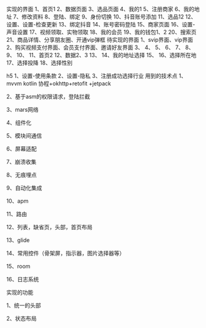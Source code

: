 实现的界面
1、首页1
2、数据页面
3、选品页面
4、我的1
5、注册商家
6、我的地址
7、修改资料
8、登陆、绑定
9、身份切换
10、抖音账号添加
11、选品12
12、设置、设置-检查更新
13、绑定抖音
14、账号密码登陆
15、商家页面
16、设置-声音设置
17、视频领取、实物领取
18、我的会员
19、我的钱包1、2
20、搜索页
21、商品详情、分享朋友圈、开通vip弹框
待实现的界面
1、svip界面、vip界面
2、购买视频支付界面、会员支付界面、邀请好友界面
3、
4、
5、
6、
7、
8、
9、
10、
11、首页2
12、数据2、3
13、
14、我的地址选择
15、
16、选择所在地
17、选择投降
18、选择性别

h5
1、设置-使用条款
2、设置-隐私
3、注册成功选择行业
用到的技术点
1、mvvm kotlin 协程+okhttp+retofit +jetpack

2、基于asm的权限请求，登陆拦截

3、mars网络

4、组件化

5、模块间通信

6、屏幕适配

7、崩溃收集

8、无痕埋点

9、自动化集成

10、apm

11、路由

12、列表，缺省页，头部，首页布局

13、glide

14、常用控件（骨架屏，指示器，图片选择器等）

15、room

16、日志系统

实现的功能

1、统一的头部

2、状态布局


